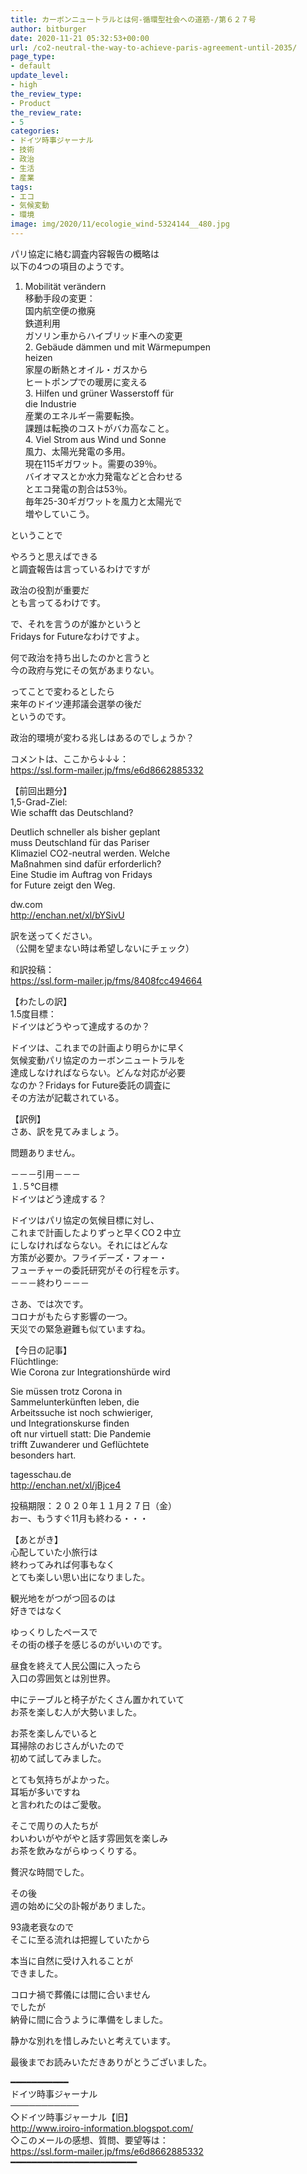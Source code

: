 ```yaml
---
title: カーボンニュートラルとは何-循環型社会への道筋-/第６２７号
author: bitburger
date: 2020-11-21 05:32:53+00:00
url: /co2-neutral-the-way-to-achieve-paris-agreement-until-2035/
page_type:
- default
update_level:
- high
the_review_type:
- Product
the_review_rate:
- 5
categories:
- ドイツ時事ジャーナル
- 技術
- 政治
- 生活
- 産業
tags:
- エコ
- 気候変動
- 環境
image: img/2020/11/ecologie_wind-5324144__480.jpg
---
```

パリ協定に絡む調査内容報告の概略は  
以下の4つの項目のようです。

1. Mobilität verändern  
移動手段の変更：  
国内航空便の撤廃  
鉄道利用  
ガソリン車からハイブリッド車への変更  
2. Gebäude dämmen und mit Wärmepumpen  
heizen  
家屋の断熱とオイル・ガスから  
ヒートポンプでの暖房に変える  
3. Hilfen und grüner Wasserstoff für  
die Industrie  
産業のエネルギー需要転換。  
課題は転換のコストがバカ高なこと。  
4. Viel Strom aus Wind und Sonne  
風力、太陽光発電の多用。  
現在115ギガワット。需要の39％。  
バイオマスとか水力発電などと合わせる  
とエコ発電の割合は53％。  
毎年25-30ギガワットを風力と太陽光で  
増やしていこう。

ということで

やろうと思えばできる  
と調査報告は言っているわけですが

政治の役割が重要だ  
とも言ってるわけです。

で、それを言うのが誰かというと  
Fridays for Futureなわけですよ。

何で政治を持ち出したのかと言うと  
今の政府与党にその気があまりない。

ってことで変わるとしたら  
来年のドイツ連邦議会選挙の後だ  
というのです。

政治的環境が変わる兆しはあるのでしょうか？

  
コメントは、ここから↓↓↓：  
<https://ssl.form-mailer.jp/fms/e6d8662885332>

【前回出題分】  
1,5-Grad-Ziel:  
Wie schafft das Deutschland?

Deutlich schneller als bisher geplant  
muss Deutschland für das Pariser  
Klimaziel CO2-neutral werden. Welche  
Maßnahmen sind dafür erforderlich?  
Eine Studie im Auftrag von Fridays  
for Future zeigt den Weg.

dw.com  
<http://enchan.net/xl/bYSivU>

  
訳を送ってください。  
（公開を望まない時は希望しないにチェック）

和訳投稿：  
 <https://ssl.form-mailer.jp/fms/8408fcc494664>

  
【わたしの訳】  
1.5度目標：  
ドイツはどうやって達成するのか？

ドイツは、これまでの計画より明らかに早く  
気候変動パリ協定のカーボンニュートラルを  
達成しなければならない。どんな対応が必要  
なのか？Fridays for Future委託の調査に  
その方法が記載されている。

  
【訳例】  
さあ、訳を見てみましょう。

問題ありません。

－－－引用－－－  
１.５℃目標  
ドイツはどう達成する？

ドイツはパリ協定の気候目標に対し、  
これまで計画したよりずっと早くCO２中立  
にしなければならない。それにはどんな  
方策が必要か。フライデーズ・フォー・  
フューチャーの委託研究がその行程を示す。  
－－－終わり－－－

  
さあ、では次です。  
コロナがもたらす影響の一つ。  
天災での緊急避難も似ていますね。

【今日の記事】  
Flüchtlinge:  
Wie Corona zur Integrationshürde wird

Sie müssen trotz Corona in  
Sammelunterkünften leben, die  
Arbeitssuche ist noch schwieriger,  
und Integrationskurse finden  
oft nur virtuell statt: Die Pandemie  
trifft Zuwanderer und Geflüchtete  
besonders hart.

tagesschau.de  
<http://enchan.net/xl/jBjce4>

投稿期限：２０２０年１１月２７日（金）  
おー、もうすぐ11月も終わる・・・

【あとがき】  
心配していた小旅行は  
終わってみれば何事もなく  
とても楽しい思い出になりました。

観光地をがつがつ回るのは  
好きではなく

ゆっくりしたペースで  
その街の様子を感じるのがいいのです。

昼食を終えて人民公園に入ったら  
入口の雰囲気とは別世界。

中にテーブルと椅子がたくさん置かれていて  
お茶を楽しむ人が大勢いました。

お茶を楽しんでいると  
耳掃除のおじさんがいたので  
初めて試してみました。

とても気持ちがよかった。  
耳垢が多いですね  
と言われたのはご愛敬。

そこで周りの人たちが  
わいわいがやがやと話す雰囲気を楽しみ  
お茶を飲みながらゆっくりする。

贅沢な時間でした。

その後  
週の始めに父の訃報がありました。

93歳老衰なので  
そこに至る流れは把握していたから

本当に自然に受け入れることが  
できました。

コロナ禍で葬儀には間に合いません  
でしたが  
納骨に間に合うように準備をしました。

静かな別れを惜しみたいと考えています。

  
最後までお読みいただきありがとうございました。

━━━━━━━━━━━  
ドイツ時事ジャーナル  
───────────  
◇ドイツ時事ジャーナル【旧】  
<http://www.iroiro-information.blogspot.com/>  
◇このメールの感想、質問、要望等は：  
<https://ssl.form-mailer.jp/fms/e6d8662885332>  
━━━━━━━━━━━━━━━━━━━━━━━━